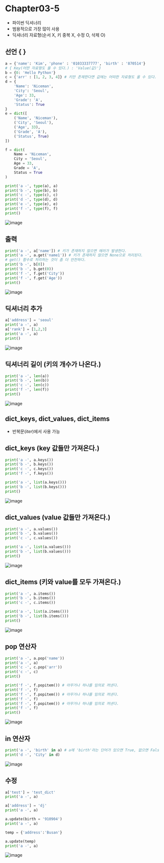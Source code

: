 # Chapter03-5

- 파이썬 딕셔너리
- 범용적으로 가장 많이 사용
- 딕셔너리 자료형(순서 X, 키 중복 X, 수정 O, 삭제 O)

## 선언 { }

```python
a = {'name': 'Kim', 'phone' : '01033337777', 'birth' : '870514'} 
# { Key(어떤 자료형도 올 수 있다.) : 'Value(값)'}
b = {0: 'Hello Python'}
c = {'arr' : [1, 2, 3, 4]} # 키만 존재한다면 값에는 어떠한 자료형도 올 수 있다.
d = {
    'Name': 'Niceman',
    'City': 'Seoul',
    'Age': 33,
    'Grade': 'A',
    'Status': True
}
e = dict([
    ('Name', 'Niceman'),
    ('City', 'Seoul'),
    ('Age', 33),
    ('Grade', 'A'),
    ('Status', True)
])

f = dict(
    Name = 'Niceman',
    City = 'Seoul',
    Age = 33,
    Grade = 'A',
    Status = True
)

print('a -', type(a), a)
print('b -', type(b), b)
print('c -', type(c), c)
print('d -', type(d), d)
print('e -', type(e), e)
print('f -', type(f), f)
print()
```

![image](https://user-images.githubusercontent.com/121333241/214572761-ab1c139e-7d0e-45fa-97f3-b36e50b8af58.png)

## 출력

```python
print('a -', a['name']) # 키가 존재하지 않으면 에러가 발생한다. 
print('a -', a.get('name1')) # 키가 존재하지 않으면 None으로 처리된다.
# get() 함수로 처리하는 것이 좀 더 안전하다.
print('b -', b[0])       
print('b -', b.get(0))
print('f -', f.get('City'))  
print('f -', f.get('Age')) 
print()
```

![image](https://user-images.githubusercontent.com/121333241/214572858-51eddc33-26b2-4da1-a3e1-652d2a23c269.png)

## 딕셔너리 추가

```python
a['address'] = 'seoul'
print('a -', a)
a['rank'] = [1,2,3]
print('a -', a)
print()
```

![image](https://user-images.githubusercontent.com/121333241/214572927-9aca12fd-da0f-4ca2-88d2-bb9e4452eca2.png)

## 딕셔너리 길이 (키의 개수가 나온다.)

```python
print('a -', len(a))
print('b -', len(b))
print('c -', len(c))
print('f -', len(f))     
print()
```

![image](https://user-images.githubusercontent.com/121333241/214573036-8751d6d6-aa00-4ad8-ba82-d95f6e697b6e.png)

## dict_keys, dict_values, dict_items 

- 반복문(_iter_)에서 사용 가능

## dict_keys (key 값들만 가져온다.)

```python
print('a -', a.keys())            
print('b -', b.keys())
print('c -', c.keys())
print('f -', f.keys())    

print('a -', list(a.keys()))            
print('b -', list(b.keys()))
print()
```

![image](https://user-images.githubusercontent.com/121333241/214573107-c5bf4978-2c63-47eb-8ae3-2f476d0e4c2e.png)

## dict_values (value 값들만 가져온다.)

```python
print('a -', a.values())            
print('b -', b.values())
print('c -', c.values())

print('a -', list(a.values()))            
print('b -', list(b.values()))
print()
```

![image](https://user-images.githubusercontent.com/121333241/214573173-d46f0275-552b-4789-ba1c-50c07f3a72aa.png)

## dict_items (키와 value를 모두 가져온다.)

```python
print('a -', a.items())            
print('b -', b.items())
print('c -', c.items())

print('a -', list(a.items()))            
print('b -', list(b.items()))
print()
```

![image](https://user-images.githubusercontent.com/121333241/214573481-d9911d7e-b4d2-42db-aa69-9b66a01c08e1.png)

## pop 연산자

```python
print('a -', a.pop('name'))
print('a -', a)
print('c -', c.pop('arr'))
print('c -', c)
print()

print('f -', f.popitem()) # 아무거나 하나를 임의로 꺼낸다.
print('f -', f)
print('f -', f.popitem()) # 아무거나 하나를 임의로 꺼낸다.
print('f -', f)
print('f -', f.popitem()) # 아무거나 하나를 임의로 꺼낸다.
print('f -', f)
print()
```

![image](https://user-images.githubusercontent.com/121333241/214573605-5af58f72-7996-45ad-9da8-1d2f8a05e616.png)

## in 연산자 

```python
print('a -', 'birth' in a) # a에 'birth'라는 단어가 있으면 True, 없으면 False
print('d -', 'City' in d)
```

![image](https://user-images.githubusercontent.com/121333241/214573690-c296db9a-e6df-47fc-8aae-c6cc8c1a95b4.png)

## 수정

```python
a['test'] = 'test_dict'
print('a -', a)

a['address'] = 'dj'
print('a -', a)

a.update(birth = '910904')
print('a -', a)

temp = {'address':'Busan'}

a.update(temp)
print('a -', a)
```

![image](https://user-images.githubusercontent.com/121333241/214573761-0ebe5545-d7e1-4c65-b442-dcddddb4983a.png)
